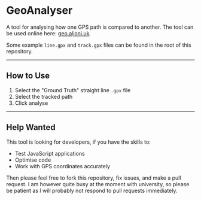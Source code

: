 # GeoAnalyser

A tool for analysing how one GPS path is compared to another.  The tool can be used online here: [geo.aljoni.uk](//geo.aljoni.uk).

Some example `line.gpx` and `track.gpx` files can be found in the root of this repository.

---

## How to Use

1. Select the "Ground Truth" straight line `.gpx` file
2. Select the tracked path
3. Click analyse

---

## Help Wanted

This tool is looking for developers, if you have the skills to:

* Test JavaScript applications
* Optimise code
* Work with GPS coordinates accurately

Then please feel free to fork this repository, fix issues, and make a pull request.  I am however quite busy at the
moment with university, so please be patient as I will probably not respond to pull requests immediately.